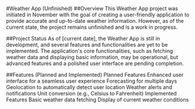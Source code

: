#Weather App (Unfinished)
##Overview
This Weather App project was initiated in November with the goal of creating a user-friendly application to provide accurate and up-to-date weather information. However, as of the current state, the project remains unfinished and is a work in progress.

##Project Status
As of [current date], the Weather App is still in development, and several features and functionalities are yet to be implemented. The application's core functionalities, such as fetching weather data and displaying basic information, may be operational, but advanced features and a polished user interface are pending completion.

##Features (Planned and Implemented)
Planned Features
Enhanced user interface for a seamless user experience
Forecasting for multiple days
Geolocation to automatically detect user location
Weather alerts and notifications
Unit conversion (e.g., Celsius to Fahrenheit)
Implemented Features
Basic weather data fetching
Display of current weather conditions
